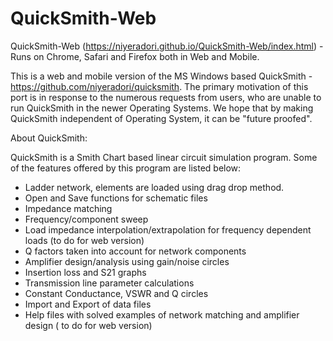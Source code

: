 # QuickSmith-Web
QuickSmith-Web (https://niyeradori.github.io/QuickSmith-Web/index.html) - Runs on Chrome, Safari and Firefox both in Web and Mobile.

This is a web and mobile version of the MS Windows based QuickSmith - https://github.com/niyeradori/quicksmith.
The primary motivation of this port is in response to the numerous requests from users, who are unable to run QuickSmith 
in the newer Operating Systems. We hope that by making QuickSmith independent of Operating System, it can be "future proofed".

About QuickSmith:

QuickSmith is a Smith Chart based linear circuit simulation program.
Some of the features offered by this program are listed below:
- Ladder network, elements are loaded using drag drop method.
- Open and Save functions for schematic files
- Impedance matching
- Frequency/component sweep
- Load impedance interpolation/extrapolation for frequency dependent loads (to do for web version)
- Q factors taken into account for network components
- Amplifier design/analysis using gain/noise circles
- Insertion loss and S21 graphs
- Transmission line parameter calculations
- Constant Conductance, VSWR and Q circles
- Import and Export of data files
- Help files with solved examples of network matching and amplifier design ( to do for web version)
